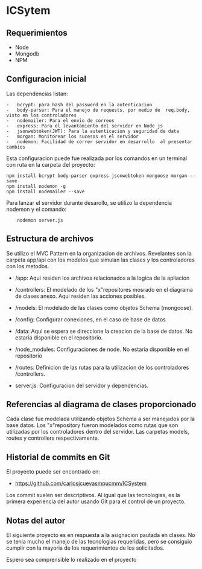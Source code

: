 # ICSytem


## Requerimientos

- Node
- Mongodb
- NPM


## Configuracion inicial

Las dependencias listan:

    -   bcrypt: para hash del password en la autenticacion
    -   body-parser: Para el manejo de requests, por medio de  req.body, visto en los controladores
    -   nodemailer: Para el envio de correos
    -   express: Para el levantamiento del servidor en Node js
    -   jsonwebtoken(JWT): Para la autenticacion y seguridad de data 
    -   morgan: Monitorear los sucesos en el servidor
    -   nodemon: Facilidad de correr servidor en desarrollo  al presentar cambios

Esta configuracion puede fue realizada por los comandos en un terminal con ruta en la carpeta del proyecto:

    npm install bcrypt body-parser express jsonwebtoken mongoose morgan --save
    npm install nodemon -g
    npm install nodemailer --save

Para lanzar el servidor durante desarollo, se utilizo la dependencia nodemon y el comando:

        nodemon server.js
    
    
## Estructura de archivos
Se utilizo el MVC Pattern en la organizacion de archivos. Revelantes son la carpeta app/api con los modelos que simulan las clases y los controladores con los metodos.

-   /app: Aqui residen los archivos relacionados a la logica de la apliacion
-   /controllers: El modelado de los "x"repositores mosrado en el diagrama de clases anexo. Aqui residen las acciones posibles.
-   /models: El modelado de las clases como objetos Schema (mongoose).

-   /config: Configurar conexiones, en el caso de base de datos
-   /data: Aqui se espera se direccione la creacion de la base de datos. No estaria disponible en el repositorio.

-   /node_modules: Configuraciones de node. No estaria disponible en el repositorio

-   /routes: Definicion de las rutas para la utilizacion de los controladores /controllers.

-   server.js: Configuracion del servidor y dependencias.

## Referencias al diagrama de clases proporcionado

Cada clase fue modelada utilizando objetos Schema a ser manejados por la base datos. Los "x"repository fueron modelados como rutas que son utilizadas por los controladores dentro del servidor. Las carpetas models, routes y controllers respectivamente.

## Historial de commits en Git

El proyecto puede ser encontrado en:
- https://github.com/carlosjcuevasmpucmm/ICSystem

Los commit suelen ser descriptivos. Al igual que las tecnologias, es la primera experiencia del autor usando Git para el control de un proyecto.

## Notas del autor

El siguiente proyecto es en respuesta a la asignacion pautada en clases. No se tenia mucho el manejo de las tecnologias requeridas, pero se consiguio cumplir con la mayoria de los requerimientos de los solicitados.

Espero sea comprensible lo realizado en el proyecto
